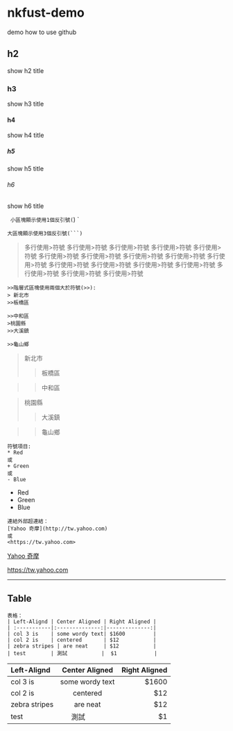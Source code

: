 # nkfust-demo
demo how to use github
## h2 ##
show h2 title
### h3 ###
show h3 title
#### h4 ####
show h4 title
##### h5 ######
show h5 title
###### h6 ######
show h6 title

`
小區塊顯示使用1個反引號(`)
`
```
大區塊顯示使用3個反引號(```)
```

>多行使用>符號
>多行使用>符號
>多行使用>符號
>多行使用>符號
>多行使用>符號
>多行使用>符號
>多行使用>符號
>多行使用>符號
>多行使用>符號
>多行使用>符號
>多行使用>符號
>多行使用>符號
>多行使用>符號
>多行使用>符號
>多行使用>符號
>多行使用>符號
>多行使用>符號

```
>>階層式區塊使用兩個大於符號(>>):
> 新北市
>>板橋區

>>中和區
>桃園縣
>>大溪鎮

>>龜山鄉
```
>新北市
>>板橋區

>>中和區

>桃園縣
>>大溪鎮

>>龜山鄉

```
符號項目:
* Red
或
+ Green
或
- Blue
```
* Red
* Green
* Blue

```
連結外部超連結：
[Yahoo 奇摩](http://tw.yahoo.com)
或
<https://tw.yahoo.com>
```
[Yahoo 奇摩](http://tw.yahoo.com)

<https://tw.yahoo.com>

---
## Table

```
表格：
| Left-Alignd | Center Aligned | Right Aligned |
| :-----------|:--------------:|--------------:|
| col 3 is    | some wordy text| $1600         |
| col 2 is    | centered       | $12           |
| zebra stripes | are neat     | $12           |
| test        | 測試           |  $1            |
```
| Left-Alignd | Center Aligned | Right Aligned |
| :-----------|:--------------:|--------------:|
| col 3 is    | some wordy text| $1600         |
| col 2 is    | centered       | $12           |
| zebra stripes | are neat     | $12           |
| test        | 測試           |  $1            |
